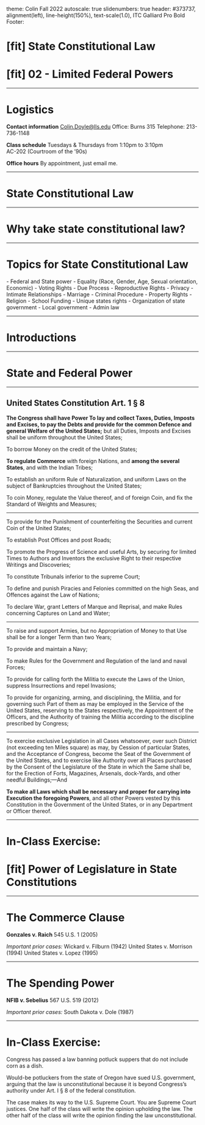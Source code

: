 theme: Colin Fall 2022
autoscale: true
slidenumbers: true
header: #373737, alignment(left), line-height(150%), text-scale(1.0), ITC Galliard Pro Bold
Footer:





# [fit] State Constitutional Law
# [fit] 02 - Limited Federal Powers

---

# Logistics

**Contact information**
Colin.Doyle@lls.edu
Office: Burns 315
Telephone: 213-736-1148

**Class schedule**
Tuesdays & Thursdays from 1:10pm to 3:10pm  
AC-202 (Courtroom of the ’90s)

**Office hours**
By appointment, just email me.

---

# State Constitutional Law

---

# Why take state constitutional law?

---

# Topics for State Constitutional Law

\- Federal and State power
\- Equality (Race, Gender, Age, Sexual orientation, Economic)
\- Voting Rights
\- Due Process
\- Reproductive Rights
\- Privacy
\- Intimate Relationships
\- Marriage
\- Criminal Procedure
\- Property Rights
\- Religion
\- School Funding
\- Unique states rights
\- Organization of state government
\- Local government
\- Admin law

---

# Introductions

---
# State and Federal Power

---

## United States Constitution Art. 1 § 8

**The Congress shall have Power To lay and collect Taxes, Duties, Imposts and Excises, to pay the Debts and provide for the common Defence and general Welfare of the United States;** but all Duties, Imposts and Excises shall be uniform throughout the United States;

To borrow Money on the credit of the United States;

**To regulate Commerce** with foreign Nations, and **among the several States**, and with the Indian Tribes;

To establish an uniform Rule of Naturalization, and uniform Laws on the subject of Bankruptcies throughout the United States;

To coin Money, regulate the Value thereof, and of foreign Coin, and fix the Standard of Weights and Measures;

---


To provide for the Punishment of counterfeiting the Securities and current Coin of the United States;

To establish Post Offices and post Roads;

To promote the Progress of Science and useful Arts, by securing for limited Times to Authors and Inventors the exclusive Right to their respective Writings and Discoveries;

To constitute Tribunals inferior to the supreme Court;

To define and punish Piracies and Felonies committed on the high Seas, and Offences against the Law of Nations;

To declare War, grant Letters of Marque and Reprisal, and make Rules concerning Captures on Land and Water;

---

To raise and support Armies, but no Appropriation of Money to that Use shall be for a longer Term than two Years;

To provide and maintain a Navy;

To make Rules for the Government and Regulation of the land and naval Forces;

To provide for calling forth the Militia to execute the Laws of the Union, suppress Insurrections and repel Invasions;

To provide for organizing, arming, and disciplining, the Militia, and for governing such Part of them as may be employed in the Service of the United States, reserving to the States respectively, the Appointment of the Officers, and the Authority of training the Militia according to the discipline prescribed by Congress;

---

To exercise exclusive Legislation in all Cases whatsoever, over such District (not exceeding ten Miles square) as may, by Cession of particular States, and the Acceptance of Congress, become the Seat of the Government of the United States, and to exercise like Authority over all Places purchased by the Consent of the Legislature of the State in which the Same shall be, for the Erection of Forts, Magazines, Arsenals, dock-Yards, and other needful Buildings;—And

**To make all Laws which shall be necessary and proper for carrying into Execution the foregoing Powers**, and all other Powers vested by this Constitution in the Government of the United States, or in any Department or Officer thereof.

---

# In-Class Exercise: 
# [fit] Power of Legislature in State Constitutions

---

# The Commerce Clause

**Gonzales v. Raich**
545 U.S. 1 (2005)

*Important prior cases:*
Wickard v. Filburn (1942)
United States v. Morrison (1994)
United States v. Lopez (1995)

---

# The Spending Power

**NFIB v. Sebelius**
567 U.S. 519 (2012)

*Important prior cases:*
South Dakota v. Dole (1987)

---

# In-Class Exercise:

Congress has passed a law banning potluck suppers that do not include corn as a dish.

Would-be potluckers from the state of Oregon have sued U.S. government, arguing that the law is unconstitutional because it is beyond Congress’s authority under Art. I § 8 of the federal constitution.

The case makes its way to the U.S. Supreme Court. You are Supreme Court justices. One half of the class will write the opinion upholding the law. The other half of the class will write the opinion finding the law unconstitutional.